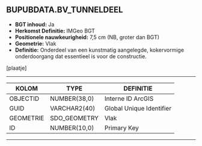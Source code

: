 ﻿## BUPUBDATA.BV_TUNNELDEEL


* __BGT inhoud:__ Ja
* __Herkomst Definitie:__ IMGeo BGT 
* __Positionele nauwkeurigheid:__ 7,5 cm (NB, groter dan BGT)
* __Geometrie:__ Vlak
* __Definitie:__ Onderdeel van een kunstmatig aangelegde, kokervormige onderdoorgang dat essentieel is voor de constructie. 

[plaatje]

***

|KOLOM                           	|TYPE          	|DEFINITIE|
|------                          	|----          	|-----    |
|OBJECTID                        	|NUMBER(38,0)  	|Interne ID ArcGIS|
|GUID                            	|VARCHAR2(40)  	|Global Unique Identifier|
|GEOMETRIE                       	|SDO_GEOMETRY  	|Vlak|
|ID                              	|NUMBER(10,0)  	|Primary Key|
***

